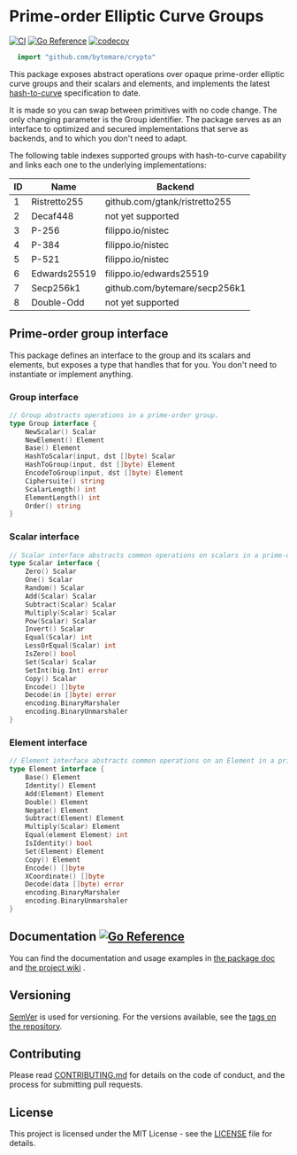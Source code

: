 # Prime-order Elliptic Curve Groups
[![CI](https://github.com/bytemare/crypto/actions/workflows/ci.yml/badge.svg)](https://github.com/bytemare/crypto/actions/workflows/ci.yml)
[![Go Reference](https://pkg.go.dev/badge/github.com/bytemare/crypto.svg)](https://pkg.go.dev/github.com/bytemare/crypto)
[![codecov](https://codecov.io/gh/bytemare/crypto/branch/main/graph/badge.svg?token=5bQfB0OctA)](https://codecov.io/gh/bytemare/crypto)

```Go
  import "github.com/bytemare/crypto"
```

This package exposes abstract operations over opaque prime-order elliptic curve groups and their scalars and elements,
and implements the latest [hash-to-curve](https://datatracker.ietf.org/doc/draft-irtf-cfrg-hash-to-curve) specification
to date.

It is made so you can swap between primitives with no code change. The only changing parameter is the Group identifier.
The package serves as an interface to optimized and secured implementations that serve as backends, and to which you
don't need to adapt.

The following table indexes supported groups with hash-to-curve capability and links each one to the underlying implementations:

| ID  | Name         | Backend                       |
|-----|--------------|-------------------------------|
| 1   | Ristretto255 | github.com/gtank/ristretto255 |
| 2   | Decaf448     | not yet supported             |
| 3   | P-256        | filippo.io/nistec             |
| 4   | P-384        | filippo.io/nistec             |
| 5   | P-521        | filippo.io/nistec             |
| 6   | Edwards25519 | filippo.io/edwards25519       |
| 7   | Secp256k1    | github.com/bytemare/secp256k1 |
| 8   | Double-Odd   | not yet supported             |

## Prime-order group interface

This package defines an interface to the group and its scalars and elements, but exposes a type that handles that for
you. You don't need to instantiate or implement anything.

### Group interface

```Go
// Group abstracts operations in a prime-order group.
type Group interface {
    NewScalar() Scalar
    NewElement() Element
    Base() Element
    HashToScalar(input, dst []byte) Scalar
    HashToGroup(input, dst []byte) Element
    EncodeToGroup(input, dst []byte) Element
    Ciphersuite() string
    ScalarLength() int
    ElementLength() int
    Order() string
}
```

### Scalar interface

```Go
// Scalar interface abstracts common operations on scalars in a prime-order Group.
type Scalar interface {
    Zero() Scalar
    One() Scalar
    Random() Scalar
    Add(Scalar) Scalar
    Subtract(Scalar) Scalar
    Multiply(Scalar) Scalar
    Pow(Scalar) Scalar
    Invert() Scalar
    Equal(Scalar) int
    LessOrEqual(Scalar) int
    IsZero() bool
    Set(Scalar) Scalar
    SetInt(big.Int) error
    Copy() Scalar
    Encode() []byte
    Decode(in []byte) error
    encoding.BinaryMarshaler
    encoding.BinaryUnmarshaler
}
```

### Element interface
```Go
// Element interface abstracts common operations on an Element in a prime-order Group.
type Element interface {
    Base() Element
    Identity() Element
    Add(Element) Element
    Double() Element
    Negate() Element
    Subtract(Element) Element
    Multiply(Scalar) Element
    Equal(element Element) int
    IsIdentity() bool
    Set(Element) Element
    Copy() Element
    Encode() []byte
    XCoordinate() []byte
    Decode(data []byte) error
    encoding.BinaryMarshaler
    encoding.BinaryUnmarshaler
}
```

## Documentation [![Go Reference](https://pkg.go.dev/badge/github.com/bytemare/crypto.svg)](https://pkg.go.dev/github.com/bytemare/crypto)

You can find the documentation and usage examples in [the package doc](https://pkg.go.dev/github.com/bytemare/crypto) and [the project wiki](https://github.com/bytemare/crypto/wiki) .

## Versioning

[SemVer](http://semver.org) is used for versioning. For the versions available, see the [tags on the repository](https://github.com/bytemare/crypto/tags).

## Contributing

Please read [CONTRIBUTING.md](.github/CONTRIBUTING.md) for details on the code of conduct, and the process for submitting pull requests.

## License

This project is licensed under the MIT License - see the [LICENSE](LICENSE) file for details.

